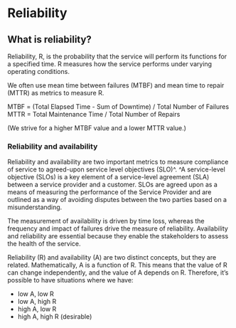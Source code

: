<h1>Reliability</h1>

<h2>What is reliability?</h2>
Reliability, R, is the probability that the service will perform its functions for a specified time. 
R measures how the service performs under varying operating conditions.

We often use mean time between failures (MTBF) and mean time to repair (MTTR) as metrics to measure R.

MTBF = (Total Elapsed Time - Sum of Downtime) / Total Number of Failures
MTTR = Total Maintenance Time / Total Number of Repairs

(We strive for a higher MTBF value and a lower MTTR value.)

<h3>Reliability and availability</h3>

Reliability and availability are two important metrics to measure compliance 
of service to agreed-upon service level objectives (SLO)^.
^A service-level objective (SLOs) is a key element of a service-level agreement (SLA) between a service provider 
and a customer. SLOs are agreed upon as a means of measuring the performance of the Service Provider and are outlined 
as a way of avoiding disputes between the two parties based on a misunderstanding.

The measurement of availability is driven by time loss, whereas the frequency and impact of failures drive the measure 
of reliability. Availability and reliability are essential because they enable the stakeholders 
to assess the health of the service.

Reliability (R) and availability (A) are two distinct concepts, but they are related. Mathematically, A is a function of R. 
This means that the value of R can change independently, and the value of A depends on R. 
Therefore, it’s possible to have situations where we have:
* low A, low R
* low A, high R
* high A, low R
* high A, high R (desirable)
